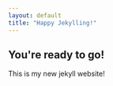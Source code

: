 ```yaml
---
layout: default
title: "Happy Jekylling!"
---
```


## You're ready to go!

This is my new jekyll website!
